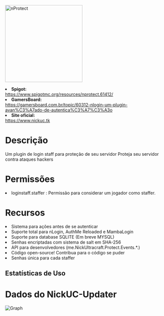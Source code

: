 <img src="https://www.spigotmc.org/attachments/nlogin-png.362989/" href="https://www.nickuc.tk/plugins/gratuitos/nprotect" alt="nProtect" style="width: 250px;"/>

 <strong><li>Spigot:</li></strong> https://www.spigotmc.org/resources/nprotect.61412/
 <strong><li>GamersBoard:</li></strong> https://gamersboard.com.br/topic/60312-nlogin-um-plugin-avan%C3%A7ado-de-autentica%C3%A7%C3%A3o
 <strong><li>Site oficial:</li></strong> https://www.nickuc.tk

# Descrição

 Um plugin de login staff para proteção de seu servidor</li>
 Proteja seu servidor contra ataques hackers</li>

# Permissões
<li>loginstaff.staffer : Permissão para considerar um jogador como staffer.</li>

# Recursos
<li>Sistema para ações antes de se autenticar</li>
<li>Suporte total para nLogin, AuthMe Reloaded e MambaLogin</li>
<li>Suporte para database SQLITE (Em breve MYSQL)</li>
<li>Senhas encriptadas com sistema de salt em SHA-256</li>
<li>API para desenvolvedores (me.NickUltracraft.Protect.Events.*.)</li>
<li>Código open-source! Contribua para o código se puder</li>
<li>Senhas única para cada staffer</li>

## Estatísticas de Uso
# Dados do NickUC-Updater
![Graph](https://bstats.org/signatures/bukkit/NickUC-Updater.svg)
